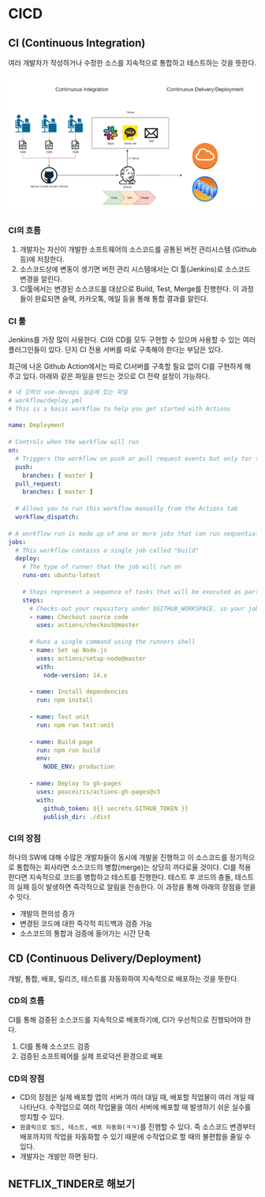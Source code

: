# CICD

## CI (Continuous Integration)

여러 개발자가 작성하거나 수정한 소스를 지속적으로 통합하고 테스트하는 것을 뜻한다.



![image-20210705015742170](cicd.assets/image-20210705015742170.png)

### CI의 흐름

1. 개발자는 자신이 개발한 소프트웨어의 소스코드를 공통된 버전 관리시스템 (Github 등)에 저장한다.
2. 소스코드상에 변동이 생기면 버전 관리 시스템에서는 CI 툴(Jenkins)로 소스코드 변경을 알린다.
3. CI툴에서는 변경된 소스코드를 대상으로 Build, Test, Merge를 진행한다. 이 과정들이 완료되면 슬랙, 카카오톡, 메일 등을 통해 통합 결과를 알린다.

### CI 툴

Jenkins를 가장 많이 사용한다. CI와 CD를 모두 구현할 수 있으며 사용할 수 있는 여러 플러그인들이 있다. 단지 CI 전용 서버를 따로 구축해야 한다는 부담은 있다.

최근에 나온 Github Action에서는 따로 CI서버를 구축할 필요 없이 CI를 구현하게 해주고 있다. 아래와 같은 파일을 만드는 것으로 CI 전략 설정이 가능하다.

```yaml
# 내 깃허브 vue-devops 실습에 있는 파일
# workflow/deploy.yml
# This is a basic workflow to help you get started with Actions

name: Deployment

# Controls when the workflow will run
on:
  # Triggers the workflow on push or pull request events but only for the master branch
  push:
    branches: [ master ]
  pull_request:
    branches: [ master ]

  # Allows you to run this workflow manually from the Actions tab
  workflow_dispatch:

# A workflow run is made up of one or more jobs that can run sequentially or in parallel
jobs:
  # This workflow contains a single job called "build"
  deploy:
    # The type of runner that the job will run on
    runs-on: ubuntu-latest

    # Steps represent a sequence of tasks that will be executed as part of the job
    steps:
      # Checks-out your repository under $GITHUB_WORKSPACE, so your job can access it
      - name: Checkout source code
        uses: actions/checkout@master

      # Runs a single command using the runners shell
      - name: Set up Node.js
        uses: actions/setup-node@master
        with:
          node-version: 14.x

      - name: Install dependencies
        run: npm install

      - name: Test unit
        run: npm run test:unit

      - name: Build page
        run: npm run build
        env:
          NODE_ENV: production

      - name: Deploy to gh-pages
        uses: peaceiris/actions-gh-pages@v3
        with:
          github_token: ${{ secrets.GITHUB_TOKEN }}
          publish_dir: ./dist
```

### CI의 장점

하나의 SW에 대해 수많은 개발자들이 동시에 개발을 진행하고 이 소스코드를 정기적으로 통합하는 회사라면 소스코드의 병합(merge)는 상당히 까다로울 것이다. CI를 적용한다면 지속적으로 코드를 병합하고 테스트를 진행한다. 테스트 후 코드의 충돌, 테스트의 실패 등이 발생하면 즉각적으로 알림을 전송한다. 이 과정을 통해 아래의 장점을 얻을 수 잇다.

- 개발의 편의성 증가
- 변경된 코드에 대한 즉각적 피드백과 검증 가능
- 소스코드의 통합과 검증에 들어가는 시간 단축

## CD (Continuous Delivery/Deployment)

개발, 통합, 배포, 릴리즈, 테스트를 자동화하여 지속적으로 배포하는 것을 뜻한다.

### CD의 흐름

CI를 통해 검증된 소스코드를 지속적으로 배포하기에, CI가 우선적으로 진행되어야 한다.

1. CI를 통해 소스코드 검증
2. 검증된 소프트웨어를 실제 프로덕션 환경으로 배포

### CD의 장점

- CD의 장점은 실제 배포할 앱의 서버가 여러 대일 때, 배포할 작업물이 여러 개일 때 나타난다. 수작업으로 여러 작업물을 여러 서버에 배포할 때 발생하기 쉬운 실수를 방지할 수 있다.
- `원클릭으로 빌드, 테스트, 배포 자동화(ㅋㅋ)`를 진행할 수 있다. 즉 소스코드 변경부터 배포까지의 작업을 자동화할 수 있기 때문에 수작업으로 할 때의 불편함을 줄일 수 있다.
- 개발자는 개발만 하면 된다.

## NETFLIX_TINDER로 해보기

